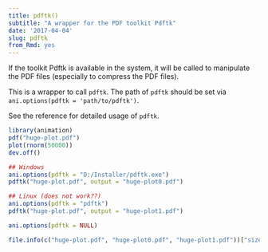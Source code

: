 ```yaml
---
title: pdftk()
subtitle: "A wrapper for the PDF toolkit Pdftk"
date: '2017-04-04'
slug: pdftk
from_Rmd: yes
---
```


If the toolkit Pdftk is available in the system, it will be called to
manipulate the PDF files (especially to compress the PDF files).

This is a wrapper to call `pdftk`. The path of `pdftk` should
be set via `ani.options(pdftk = 'path/to/pdftk')`.

See the reference for detailed usage of `pdftk`.
 

```r
library(animation)
pdf("huge-plot.pdf")
plot(rnorm(50000))
dev.off()

## Windows
ani.options(pdftk = "D:/Installer/pdftk.exe")
pdftk("huge-plot.pdf", output = "huge-plot0.pdf")

## Linux (does not work??)
ani.options(pdftk = "pdftk")
pdftk("huge-plot.pdf", output = "huge-plot1.pdf")

ani.options(pdftk = NULL)

file.info(c("huge-plot.pdf", "huge-plot0.pdf", "huge-plot1.pdf"))["size"]
```
